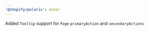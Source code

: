 ```yaml
---
'@shopify/polaris': minor
---
```


Added `Tooltip` support for `Page` `primaryAction` and `secondaryActions`
